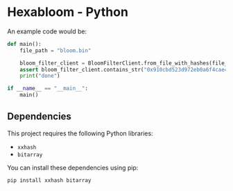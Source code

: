 # Hexabloom - Python

An example code would be:
```python
def main():
    file_path = "bloom.bin"

    bloom_filter_client = BloomFilterClient.from_file_with_hashes(file_path)
    assert bloom_filter_client.contains_str("0x910cbd523d972eb0a6f4cae4618ad62622b39dbf")
    print("done")

if __name__ == "__main__":
    main()
```

## Dependencies

This project requires the following Python libraries:

- `xxhash`
- `bitarray`

You can install these dependencies using pip:

```bash
pip install xxhash bitarray